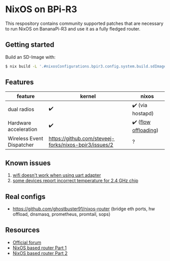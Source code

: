 # NixOS on BPi-R3

This respository contains community supported patches that are necessary to run NixOS on BananaPi-R3 and use it as a fully fledged router.

## Getting started

Build an SD-Image with:

```sh
$ nix build -L '.#nixosConfigurations.bpir3.config.system.build.sdImage'
```

## Features

| feature                   | kernel                                                | nixos                                                                                       |
| ------------------------- | ----------------------------------------------------- | ------------------------------------------------------------------------------------------- |
| dual radios               | ✔️                                                    | ✔️ (via hostapd)                                                                            |
| Hardware acceleration     | ✔️                                                    | ✔️ ([flow offloading](https://www.kernel.org/doc/html/latest/networking/nf_flowtable.html)) |
| Wireless Event Dispatcher | https://github.com/steveej-forks/nixos-bpir3/issues/2 | ?                                                                                           |

## Known issues

1. [wifi doesn't work when using uart adapter](https://github.com/openwrt/mt76/issues/702)
2. [some devices report incorrect temperature for 2.4 GHz chip](https://github.com/openwrt/mt76/issues/729)

## Real configs

- https://github.com/ghostbuster91/nixos-router
  (bridge eth ports, hw offload, dnsmasq, prometheus, promtail, sops)

## Resources

- [Official forum](https://forum.banana-pi.org/c/banana-pi-bpi-r3/62)
- [NixOS based router Part 1](https://github.com/ghostbuster91/blogposts/blob/main/router2023/main.md)
- [NixOS based router Part 2](https://github.com/ghostbuster91/blogposts/blob/main/router2023-part2/main.md)
